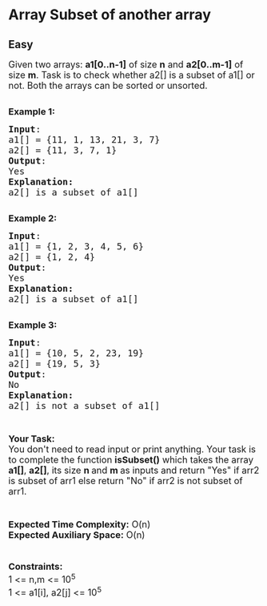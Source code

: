 # Array Subset of another array
## Easy 
<div class="problem-statement" style="user-select: auto;">
                <p style="user-select: auto;"></p><p style="user-select: auto;"><span style="font-size: 18px; user-select: auto;">Given two arrays: <strong style="user-select: auto;">a1[0..n-1]</strong> of size <strong style="user-select: auto;">n</strong> and <strong style="user-select: auto;">a2[0..m-1]</strong> of size <strong style="user-select: auto;">m</strong>. Task is to check whether a2[] is a subset of a1[] or not. Both the arrays can be sorted or unsorted.&nbsp;</span><br style="user-select: auto;">
&nbsp;</p>

<p style="user-select: auto;"><span style="font-size: 18px; user-select: auto;"><strong style="user-select: auto;">Example 1:</strong></span></p>

<pre style="position: relative; user-select: auto;"><span style="font-size: 18px; user-select: auto;"><strong style="user-select: auto;">Input</strong>:
a1[] = {11, 1, 13, 21, 3, 7}
a2[] = {11, 3, 7, 1}
<strong style="user-select: auto;">Output</strong>:
Yes
<strong style="user-select: auto;">Explanation:</strong>
a2[] is a subset of a1[]</span><div class="open_grepper_editor" title="Edit &amp; Save To Grepper" style="user-select: auto;"></div></pre>

<p style="user-select: auto;"><br style="user-select: auto;">
<span style="font-size: 18px; user-select: auto;"><strong style="user-select: auto;">Example 2:</strong></span></p>

<pre style="position: relative; user-select: auto;"><span style="font-size: 18px; user-select: auto;"><strong style="user-select: auto;">Input</strong>:
a1[] = {1, 2, 3, 4, 5, 6}
a2[] = {1, 2, 4}
<strong style="user-select: auto;">Output</strong>:
Yes
<strong style="user-select: auto;">Explanation:</strong>
a2[] is a subset of a1[]</span><div class="open_grepper_editor" title="Edit &amp; Save To Grepper" style="user-select: auto;"></div></pre>

<p style="user-select: auto;"><br style="user-select: auto;">
<span style="font-size: 18px; user-select: auto;"><strong style="user-select: auto;">Example 3:</strong></span></p>

<pre style="position: relative; user-select: auto;"><span style="font-size: 18px; user-select: auto;"><strong style="user-select: auto;">Input</strong>:
a1[] = {10, 5, 2, 23, 19}
a2[] = {19, 5, 3}<strong style="user-select: auto;">
Output</strong>:
No<strong style="user-select: auto;">
Explanation:</strong>
a2[] is not a subset of a1[]</span><div class="open_grepper_editor" title="Edit &amp; Save To Grepper" style="user-select: auto;"></div></pre>

<p style="user-select: auto;">&nbsp;</p>

<p style="user-select: auto;"><span style="font-size: 18px; user-select: auto;"><strong style="user-select: auto;">Your Task:&nbsp;&nbsp;</strong><br style="user-select: auto;">
You don't need to read input or print anything. Your task is to complete the function <strong style="user-select: auto;">isSubset()</strong>&nbsp;which takes the array <strong style="user-select: auto;">a1[]</strong>, <strong style="user-select: auto;">a2[]</strong>, its size <strong style="user-select: auto;">n </strong>and <strong style="user-select: auto;">m </strong>as inputs and return "Yes" if arr2 is subset of arr1 else return "No" if arr2 is not subset of arr1.</span></p>

<p style="user-select: auto;">&nbsp;</p>

<p style="user-select: auto;"><span style="font-size: 18px; user-select: auto;"><strong style="user-select: auto;">Expected Time Complexity:</strong> O(n)<br style="user-select: auto;">
<strong style="user-select: auto;">Expected Auxiliary Space:</strong> O(n)<br style="user-select: auto;">
<br style="user-select: auto;">
<br style="user-select: auto;">
<strong style="user-select: auto;">Constraints:</strong><br style="user-select: auto;">
1 &lt;= n,m &lt;= 10<sup style="user-select: auto;">5</sup><br style="user-select: auto;">
1 &lt;= a1[i], a2[j] &lt;= 10<sup style="user-select: auto;">5</sup></span><br style="user-select: auto;">
<br style="user-select: auto;">
<br style="user-select: auto;">
<br style="user-select: auto;">
&nbsp;</p>

<p style="user-select: auto;">&nbsp;</p>
 <p style="user-select: auto;"></p>
            </div>